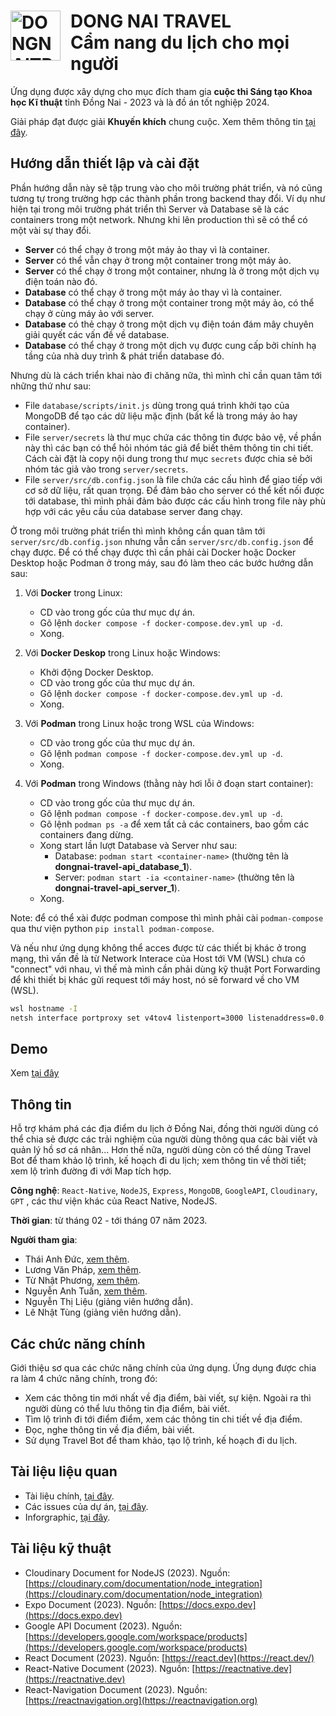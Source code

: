 <div>
    <h1>
        <a align="left"><img src="https://i.ibb.co/SQWy8xC/logo-big.png" alt="DONGNAITRRAVEL-Logo" style="width: 80px; float: left; margin-right: 1rem" border="0"></a>
        DONG NAI TRAVEL
        <br>
        Cẩm nang du lịch cho mọi người
    </h1>
</div>

Ứng dụng được xây dựng cho mục đích tham gia **cuộc thi Sáng tạo Khoa học Kĩ thuật** tỉnh Đồng Nai - 2023 và là đồ án tốt nghiệp 2024.

Giải pháp đạt được giải **Khuyến khích** chung cuộc. Xem thêm thông tin [tại đây](https://drive.google.com/file/d/1rtrAE14D4_O47xg_cKyicr1dSMoTsqJe/view?usp=sharing).

## Hướng dẫn thiết lập và cài đặt

Phần hướng dẫn này sẽ tập trung vào cho môi trường phát triển, và nó cũng tương tự trong trường hợp các thành phần trong backend thay đổi. Ví dụ như hiện tại trong môi trường phát triển thì Server và Database sẽ là các containers trong một network. Nhưng khi lên production thì sẽ có thể có một vài sự thay đổi.

- **Server** có thể chạy ở trong một máy ảo thay vì là container.
- **Server** có thể vẫn chạy ở trong một container trong một máy ảo.
- **Server** có thể chạy ở trong một container, nhưng là ở trong một dịch vụ điện toán nào đó.
- **Database** có thể chạy ở trong một máy ảo thay vì là container.
- **Database** có thể chạy ở trong một container trong một máy ảo, có thể chạy ở cùng máy ảo với server.
- **Database** có thẻ chạy ở trong một dịch vụ điện toán đám mây chuyên giải quyết các vấn đề về database.
- **Database** có thể chạy ở trong một dịch vụ được cung cấp bởi chính hạ tầng của nhà duy trình & phát triển database đó.

Nhưng dù là cách triển khai nào đi chăng nữa, thì mình chỉ cần quan tâm tới những thứ như sau:

- File `database/scripts/init.js` dùng trong quá trình khởi tạo của MongoDB để tạo các dữ liệu mặc định (bất kể là trong máy ảo hay container).
- File `server/secrets` là thư mục chứa các thông tin được bảo vệ, về phần này thì các bạn có thể hỏi nhóm tác giả để biết thêm thông tin chi tiết. Cách cài đặt là copy nội dung trong thư mục `secrets` được chia sẻ bởi nhóm tác giả vào trong `server/secrets`.
- File `server/src/db.config.json` là file chứa các cấu hình để giao tiếp với cơ sở dữ liệu, rất quan trọng. Để đảm bảo cho server có thể kết nối được tới database, thì mình phải đảm bảo được các cấu hình trong file này phù hợp với các yêu cầu của database server đang chạy.

Ở trong môi trường phát triển thì mình không cần quan tâm tới `server/src/db.config.json` nhưng vẫn cần `server/src/db.config.json` để chạy được. Để có thể chạy được thì cần phải cài Docker hoặc Docker Desktop hoặc Podman ở trong máy, sau đó làm theo các bước hướng dẫn sau:

1. Với **Docker** trong Linux:

   - CD vào trong gốc của thư mục dự án.
   - Gõ lệnh `docker compose -f docker-compose.dev.yml up -d`.
   - Xong.

2. Với **Docker Deskop** trong Linux hoặc Windows:

   - Khởi động Docker Desktop.
   - CD vào trong gốc của thư mục dự án.
   - Gõ lệnh `docker compose -f docker-compose.dev.yml up -d`.
   - Xong.

3. Với **Podman** trong Linux hoặc trong WSL của Windows:

   - CD vào trong gốc của thư mục dự án.
   - Gõ lệnh `podman compose -f docker-compose.dev.yml up -d`.
   - Xong.

4. Với **Podman** trong Windows (thằng này hơi lỗi ở đoạn start container):

   - CD vào trong gốc của thư mục dự án.
   - Gõ lệnh `podman compose -f docker-compose.dev.yml up -d`.
   - Gõ lệnh `podman ps -a` để xem tất cả các containers, bao gồm các containers đang dừng.
   - Xong start lần lượt Database và Server như sau:
     - Database: `podman start <container-name>` (thường tên là **dongnai-travel-api_database_1**).
     - Server: `podman start -ia <container-name>` (thường tên là **dongnai-travel-api_server_1**).
   - Xong.

Note: để có thể xài được podman compose thì mình phải cài `podman-compose` qua thư viện python `pip install podman-compose`.

Và nếu như ứng dụng không thể acces được từ các thiết bị khác ở trong mạng, thì vấn đề là từ Network Interace của Host tới VM (WSL) chưa có "connect" với nhau, vì thế mà mình cần phải dùng kỹ thuật Port Forwarding để khi thiết bị khác gửi request tới máy host, nó sẽ forward về cho VM (WSL).

```bash
wsl hostname -I
netsh interface portproxy set v4tov4 listenport=3000 listenaddress=0.0.0.0 connectport=3000 connectaddress=172.25.207.155
```

## Demo

Xem [tại đây](https://www.youtube.com/watch?v=6lMZkIQiZ68)

## Thông tin

Hỗ trợ khám phá các địa điểm du lịch ở Đồng Nai, đồng thời người dùng có thể chia sẻ được các trải nghiệm của người dùng thông qua các bài viết và quản lý hồ sơ cá nhân... Hơn thế nữa, người dùng còn có thể dùng Travel Bot để tham khảo lộ trình, kế hoạch đi du lịch; xem thông tin về thời tiết; xem lộ trình đường đi với Map tích hợp.

**Công nghệ**: `React-Native`, `NodeJS`, `Express`, `MongoDB`, `GoogleAPI`, `Cloudinary`, `GPT` , các thư viện khác của React Native, NodeJS.

**Thời gian**: từ tháng 02 - tới tháng 07 năm 2023.

**Người tham gia**:

- Thái Anh Đức, [xem thêm](https://github.com/ThaiAnhDuc02).
- Lương Văn Pháp, [xem thêm](https://github.com/phapdev).
- Từ Nhật Phương, [xem thêm](https://github.com/FromSunNews).
- Nguyễn Anh Tuấn, [xem thêm](https://github.com/NguyenAnhTuan1912).
- Nguyễn Thị Liệu (giảng viên hướng dẫn).
- Lê Nhật Tùng (giảng viên hướng dẫn).

## Các chức năng chính

Giới thiệu sơ qua các chức năng chính của ứng dụng. Ứng dụng được chia ra làm 4 chức năng chính, trong đó:

- Xem các thông tin mới nhất về địa điểm, bài viết, sự kiện. Ngoài ra thì người dùng có thể lưu thông tin địa điểm, bài viết.
- Tìm lộ trình đi tới điểm điểm, xem các thông tin chi tiết về địa điểm.
- Đọc, nghe thông tin về địa điểm, bài viết.
- Sử dụng Travel Bot để tham khảo, tạo lộ trình, kế hoạch đi du lịch.

## Tài liệu liệu quan

- Tài liệu chính, [tại đây](https://docs.google.com/document/d/1KdUV5ahihEOVYrn73MnY4GPgdbXIl4ou/edit?usp=sharing&ouid=102396661633118680496&rtpof=true&sd=true).
- Các issues của dự án, [tại đây](https://github.com/FromSunNews/DongNaiTravelApp/issues).
- Inforgraphic, [tại đây](https://www.behance.net/gallery/177198847/DongNaiTravel-App).

## Tài liệu kỹ thuật

- Cloudinary Document for NodeJS (2023). Nguồn: [https://cloudinary.com/documentation/node_integration](https://cloudinary.com/documentation/node_integration)
- Expo Document (2023). Nguồn: [https://docs.expo.dev](https://docs.expo.dev)
- Google API Document (2023). Nguồn: [https://developers.google.com/workspace/products](https://developers.google.com/workspace/products)
- React Document (2023). Nguồn: [https://react.dev](https://react.dev/)
- React-Native Document (2023). Nguồn: [https://reactnative.dev](https://reactnative.dev)
- React-Navigation Document (2023). Nguồn: [https://reactnavigation.org](https://reactnavigation.org)

